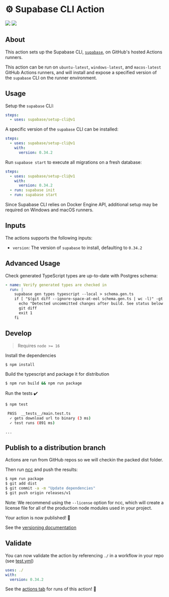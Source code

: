 # :gear: Supabase CLI Action

![](https://github.com/supabase/setup-cli/workflows/build-test/badge.svg)
![](https://github.com/supabase/setup-cli/workflows/CodeQL/badge.svg)

## About

This action sets up the Supabase CLI, [`supabase`](https://github.com/supabase/cli), on GitHub's hosted Actions runners.

This action can be run on `ubuntu-latest`, `windows-latest`, and `macos-latest` GitHub Actions runners, and will install and expose a specified version of the `supabase` CLI on the runner environment.

## Usage

Setup the `supabase` CLI:

```yaml
steps:
  - uses: supabase/setup-cli@v1
```

A specific version of the `supabase` CLI can be installed:

```yaml
steps:
  - uses: supabase/setup-cli@v1
    with:
      version: 0.34.2
```

Run `supabase start` to execute all migrations on a fresh database:

```yaml
steps:
  - uses: supabase/setup-cli@v1
    with:
      version: 0.34.2
  - run: supabase init
  - run: supabase start
```

Since Supabase CLI relies on Docker Engine API, additional setup may be required on Windows and macOS runners.

## Inputs

The actions supports the following inputs:

- `version`: The version of `supabase` to install, defaulting to `0.34.2`

## Advanced Usage

Check generated TypeScript types are up-to-date with Postgres schema:

```yaml
- name: Verify generated types are checked in
  run: |
    supabase gen types typescript --local > schema.gen.ts
    if [ "$(git diff --ignore-space-at-eol schema.gen.ts | wc -l)" -gt "0" ]; then
      echo "Detected uncommitted changes after build. See status below:"
      git diff
      exit 1
    fi
```

## Develop

> Requires `node >= 16`

Install the dependencies

```bash
$ npm install
```

Build the typescript and package it for distribution

```bash
$ npm run build && npm run package
```

Run the tests :heavy_check_mark:

```bash
$ npm test

 PASS  __tests__/main.test.ts
  ✓ gets download url to binary (3 ms)
  ✓ test runs (891 ms)

...
```

## Publish to a distribution branch

Actions are run from GitHub repos so we will checkin the packed dist folder.

Then run [ncc](https://github.com/zeit/ncc) and push the results:

```bash
$ npm run package
$ git add dist
$ git commit -a -m "Update dependencies"
$ git push origin releases/v1
```

Note: We recommend using the `--license` option for ncc, which will create a license file for all of the production node modules used in your project.

Your action is now published! :rocket:

See the [versioning documentation](https://github.com/actions/toolkit/blob/master/docs/action-versioning.md)

## Validate

You can now validate the action by referencing `./` in a workflow in your repo (see [test.yml](.github/workflows/test.yml))

```yaml
uses: ./
with:
  version: 0.34.2
```

See the [actions tab](https://github.com/actions/typescript-action/actions) for runs of this action! :rocket:
